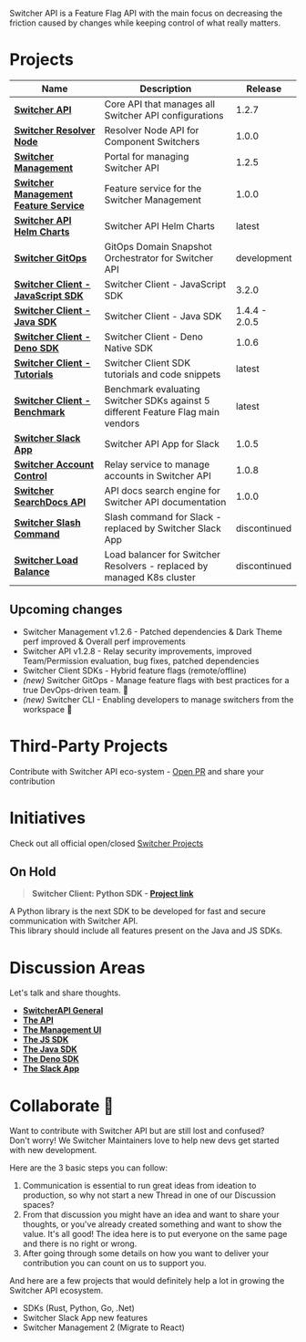 Switcher API is a Feature Flag API with the main focus on decreasing the friction caused by changes while keeping control of what really matters.

# Projects
| Name                       | Description                                    | Release                |
| -------------------------- | ---------------------------------------------- | ---------------------- |
| [**Switcher API**](https://github.com/switcherapi/switcher-api) | Core API that manages all Switcher API configurations | 1.2.7 |
| [**Switcher Resolver Node**](https://github.com/switcherapi/switcher-resolver-node) | Resolver Node API for Component Switchers | 1.0.0 | 
| [**Switcher Management**](https://github.com/switcherapi/switcher-management) | Portal for managing Switcher API | 1.2.5 |
| [**Switcher Management Feature Service**](https://github.com/switcherapi/switcher-management-feature) | Feature service for the Switcher Management | 1.0.0 |
| [**Switcher API Helm Charts**](https://github.com/switcherapi/helm-charts) | Switcher API Helm Charts | latest |
| [**Switcher GitOps**](https://github.com/switcherapi/switcher-gitops) | GitOps Domain Snapshot Orchestrator for Switcher API | development |
| [**Switcher Client - JavaScript SDK**](https://github.com/switcherapi/switcher-client-js) | Switcher Client - JavaScript SDK | 3.2.0 |
| [**Switcher Client - Java SDK**](https://github.com/switcherapi/switcher-client-java) | Switcher Client - Java SDK | 1.4.4 - 2.0.5 |
| [**Switcher Client - Deno SDK**](https://github.com/switcherapi/switcher-client-deno) | Switcher Client - Deno Native SDK | 1.0.6 |
| [**Switcher Client - Tutorials**](https://github.com/switcherapi/switcherapi-tutorials) | Switcher Client SDK tutorials and code snippets | latest |
| [**Switcher Client - Benchmark**](https://github.com/switcherapi/feature-flag-benchmark) | Benchmark evaluating Switcher SDKs against 5 different Feature Flag main vendors | latest |
| [**Switcher Slack App**](https://github.com/switcherapi/switcher-slack-app) | Switcher API App for Slack | 1.0.5 |
| [**Switcher Account Control**](https://github.com/switcherapi/switcher-ac) | Relay service to manage accounts in Switcher API | 1.0.8 |
| [**Switcher SearchDocs API**](https://github.com/switcherapi/switcher-searchdocs) | API docs search engine for Switcher API documentation | 1.0.0 |
| [**Switcher Slash Command**](https://github.com/switcherapi/switcher-slash-webhook) | Slash command for Slack - replaced by Switcher Slack App | discontinued |
| [**Switcher Load Balance**](https://github.com/switcherapi/switcher-load-balance) | Load balancer for Switcher Resolvers - replaced by managed K8s cluster | discontinued |

## Upcoming changes
- Switcher Management v1.2.6 - Patched dependencies & Dark Theme perf improved & Overall perf improvements
- Switcher API v1.2.8 - Relay security improvements, improved Team/Permission evaluation, bug fixes, patched dependencies
- Switcher Client SDKs - Hybrid feature flags (remote/offline)
- *(new)* Switcher GitOps - Manage feature flags with best practices for a true DevOps-driven team. 🚀
- *(new)* Switcher CLI - Enabling developers to manage switchers from the workspace 🚀

# Third-Party Projects
Contribute with Switcher API eco-system - [Open PR](https://github.com/switcherapi/.github/issues) and share your contribution

# Initiatives
Check out all official open/closed [Switcher Projects](https://github.com/orgs/switcherapi/projects?type=beta)

## On Hold

> **Switcher Client: Python SDK - [**Project link**](https://github.com/orgs/switcherapi/projects/2)**

A Python library is the next SDK to be developed for fast and secure communication with Switcher API.<br>
This library should include all features present on the Java and JS SDKs.

# Discussion Areas

Let's talk and share thoughts.

- [**SwitcherAPI General**](https://github.com/orgs/switcherapi/discussions)
- [**The API**](https://github.com/switcherapi/switcher-api/discussions)
- [**The Management UI**](https://github.com/switcherapi/switcher-management/discussions)
- [**The JS SDK**](https://github.com/switcherapi/switcher-client-master/discussions)
- [**The Java SDK**](https://github.com/switcherapi/switcher-client/discussions)
- [**The Deno SDK**](https://github.com/switcherapi/switcher-client-deno/discussions)
- [**The Slack App**](https://github.com/switcherapi/switcher-slack-app/discussions)

# Collaborate :rocket:

Want to contribute with Switcher API but are still lost and confused?<br>
Don't worry! We Switcher Maintainers love to help new devs get started with new development.

Here are the 3 basic steps you can follow:
1. Communication is essential to run great ideas from ideation to production, so why not start a new Thread in one of our Discussion spaces?
2. From that discussion you might have an idea and want to share your thoughts, or you've already created something and want to show the value. It's all good! The idea here is to put everyone on the same page and there is no right or wrong.
3. After going through some details on how you want to deliver your contribution you can count on us to support you.

And here are a few projects that would definitely help a lot in growing the Switcher API ecosystem.
- SDKs (Rust, Python, Go, .Net)
- Switcher Slack App new features
- Switcher Management 2 (Migrate to React)
